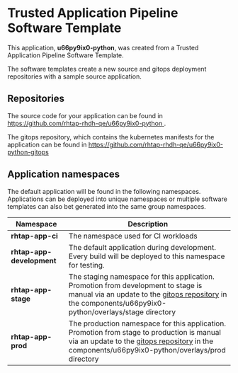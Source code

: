 # Trusted Application Pipeline Software Template

This application, **u66py9ix0-python**, was created from a Trusted Application Pipeline Software Template.

The software templates create a new source and gitops deployment repositories with a sample source application. 

## Repositories

The source code for your application can be found in [https://github.com/rhtap-rhdh-qe/u66py9ix0-python ](https://github.com/rhtap-rhdh-qe/u66py9ix0-python ).
 
The gitops repository, which contains the kubernetes manifests for the application can be found in 
[https://github.com/rhtap-rhdh-qe/u66py9ix0-python-gitops ](https://github.com/rhtap-rhdh-qe/u66py9ix0-python-gitops ) 

## Application namespaces 

The default application will be found in the following namespaces. Applications can be deployed into unique namespaces or multiple software templates can also bet generated into the same group namespaces.  

|  Namespace   |  Description   |  
| -------- | -------- |
| **rhtap-app-ci** | The namespace used for CI workloads |
| **rhtap-app-development** | The default application during development. Every build will be deployed to this namespace for testing. |
| **rhtap-app-stage** | The staging namespace for this application. Promotion from development to stage is manual via an update to the [gitops repository](https://github.com/rhtap-rhdh-qe/u66py9ix0-python-gitops ) in the components/u66py9ix0-python/overlays/stage directory |
| **rhtap-app-prod** | The production namespace for this application. Promotion from stage to production is manual via an update to the [gitops repository](https://github.com/rhtap-rhdh-qe/u66py9ix0-python-gitops ) in the components/u66py9ix0-python/overlays/prod directory |